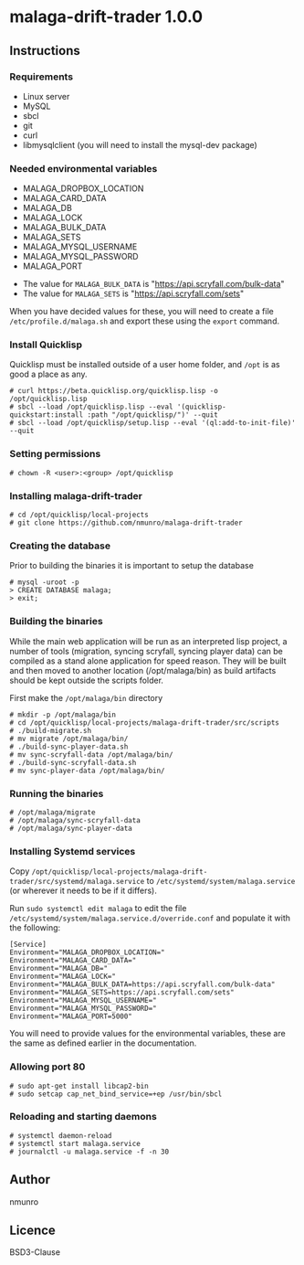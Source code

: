 # malaga-drift-trader 1.0.0

## Instructions

### Requirements

 - Linux server
 - MySQL
 - sbcl
 - git
 - curl
 - libmysqlclient (you will need to install the mysql-dev package)
 
### Needed environmental variables

 - MALAGA_DROPBOX_LOCATION
 - MALAGA_CARD_DATA
 - MALAGA_DB
 - MALAGA_LOCK
 - MALAGA_BULK_DATA
 - MALAGA_SETS
 - MALAGA_MYSQL_USERNAME
 - MALAGA_MYSQL_PASSWORD
 - MALAGA_PORT
 
 * The value for `MALAGA_BULK_DATA` is "https://api.scryfall.com/bulk-data"
 * The value for `MALAGA_SETS` is "https://api.scryfall.com/sets"
 
 When you have decided values for these, you will need to create a file `/etc/profile.d/malaga.sh` and export these using the `export` command.

### Install Quicklisp

Quicklisp must be installed outside of a user home folder, and `/opt` is as good a place as any.

    # curl https://beta.quicklisp.org/quicklisp.lisp -o /opt/quicklisp.lisp
    # sbcl --load /opt/quicklisp.lisp --eval '(quicklisp-quickstart:install :path "/opt/quicklisp/")' --quit
    # sbcl --load /opt/quicklisp/setup.lisp --eval '(ql:add-to-init-file)' --quit
    
### Setting permissions

    # chown -R <user>:<group> /opt/quicklisp
    
### Installing malaga-drift-trader

    # cd /opt/quicklisp/local-projects
    # git clone https://github.com/nmunro/malaga-drift-trader
    
### Creating the database

Prior to building the binaries it is important to setup the database

    # mysql -uroot -p
    > CREATE DATABASE malaga;
    > exit;
    
### Building the binaries

While the main web application will be run as an interpreted lisp project, a number of tools (migration, syncing scryfall, syncing player data) can be compiled as a stand alone application for speed reason. They will be built and then moved to another location (/opt/malaga/bin) as build artifacts should be kept outside the scripts folder.

First make the `/opt/malaga/bin` directory

    # mkdir -p /opt/malaga/bin
    # cd /opt/quicklisp/local-projects/malaga-drift-trader/src/scripts
    # ./build-migrate.sh
    # mv migrate /opt/malaga/bin/
    # ./build-sync-player-data.sh
    # mv sync-scryfall-data /opt/malaga/bin/
    # ./build-sync-scryfall-data.sh
    # mv sync-player-data /opt/malaga/bin/
    
### Running the binaries

    # /opt/malaga/migrate
    # /opt/malaga/sync-scryfall-data
    # /opt/malaga/sync-player-data

### Installing Systemd services

Copy `/opt/quicklisp/local-projects/malaga-drift-trader/src/systemd/malaga.service` to `/etc/systemd/system/malaga.service` (or wherever it needs to be if it differs).

Run `sudo systemctl edit malaga` to edit the file `/etc/systemd/system/malaga.service.d/override.conf` and populate it with the following:

```
[Service]
Environment="MALAGA_DROPBOX_LOCATION="
Environment="MALAGA_CARD_DATA="
Environment="MALAGA_DB="
Environment="MALAGA_LOCK="
Environment="MALAGA_BULK_DATA=https://api.scryfall.com/bulk-data"
Environment="MALAGA_SETS=https://api.scryfall.com/sets"
Environment="MALAGA_MYSQL_USERNAME="
Environment="MALAGA_MYSQL_PASSWORD="
Environment="MALAGA_PORT=5000"
```

You will need to provide values for the environmental variables, these are the same as defined earlier in the documentation.

### Allowing port 80

    # sudo apt-get install libcap2-bin
    # sudo setcap cap_net_bind_service=+ep /usr/bin/sbcl

### Reloading and starting daemons

    # systemctl daemon-reload
    # systemctl start malaga.service
    # journalctl -u malaga.service -f -n 30

## Author

nmunro

## Licence

BSD3-Clause
